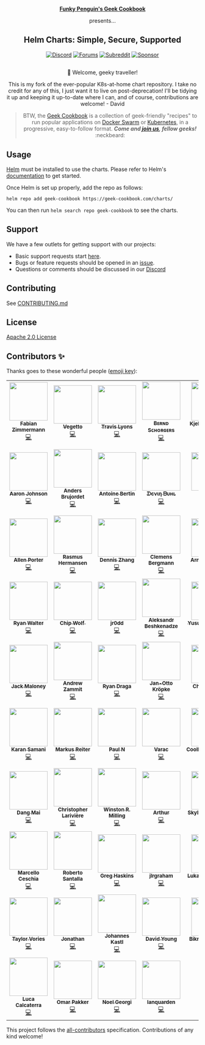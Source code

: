
[cookbookurl]: https://geek-cookbook.funkypenguin.co.nz
[discourseurl]: https://forum.funkypenguin.co.nz
[discordurl]: http://chat.funkypenguin.co.nz
[twitchurl]: https://www.twitch.tv/funkypenguinz
[dockerurl]: https://geek-cookbook.funkypenguin.co.nz/docker-swarm/design
[k8surl]: https://geek-cookbook.funkypenguin.co.nz/kubernetes/
[mastodonurl]: https://so.fnky.nz/funkypenguin
[subredditurl]: https://reddit.com/r/funkypenguin
[githubsponsorsurl]: https://github.com/sponsors/funkypenguin

<!-- markdownlint-disable MD033 MD041 -->
<div align="center">

**[Funky Penguin's Geek Cookbook][cookbookurl]**

 presents...

## Helm Charts: Simple, Secure, Supported

[![Discord](https://img.shields.io/discord/396055506072109067?label=Discord&logo=discord&style=for-the-badge)][discordurl]
[![Forums](https://img.shields.io/discourse/topics?label=Forums&logo=discourse&server=https%3A%2F%2Fforum.funkypenguin.co.nz&style=for-the-badge)][discourseurl]
[![Subreddit](https://img.shields.io/reddit/subreddit-subscribers/funkypenguin?logo=reddit&style=for-the-badge&label=Subreddit)][subredditurl]
[![Sponsor](https://img.shields.io/github/sponsors/funkypenguin?label=Sponsors%20%E2%9D%A4%EF%B8%8F&style=for-the-badge)][githubsponsorsurl]

##
:wave: Welcome, geeky traveller!

This is my fork of the ever-popular K8s-at-home chart repository. I take no credit for any of this, I just want it to live on post-deprecation! I'll be tidying it up and keeping it up-to-date where I can, and of course, contributions are welcome! - David

> BTW, the [Geek Cookbook][cookbookurl] is a collection of geek-friendly "recipes" to run popular applications on [Docker Swarm][dockerurl] or [Kubernetes][k8surl], in a progressive, easy-to-follow format.  ***Come and [join us][discordurl], fellow geeks!*** :neckbeard:
</div>

## 

## Usage

[Helm](https://helm.sh) must be installed to use the charts.
Please refer to Helm's [documentation](https://helm.sh/docs/) to get started.

Once Helm is set up properly, add the repo as follows:

```console
helm repo add geek-cookbook https://geek-cookbook.com/charts/
```

You can then run `helm search repo geek-cookbook` to see the charts.

## Support

We have a few outlets for getting support with our projects:

- Basic support requests start [here](https://geek-cookbook.funkypenguin.co.nz/support/).
- Bugs or feature requests should be opened in an [issue](https://github.com/geek-cookbook/charts/issues/new/choose).
- Questions or comments should be discussed in our [Discord](http://chat.funkypenguin.co.nz)

## Contributing

See [CONTRIBUTING.md](./CONTRIBUTING.md)

## License

[Apache 2.0 License](./LICENSE)

## Contributors ✨

Thanks goes to these wonderful people ([emoji key](https://allcontributors.org/docs/en/emoji-key)):

<!-- ALL-CONTRIBUTORS-LIST:START - Do not remove or modify this section -->
<!-- prettier-ignore-start -->
<!-- markdownlint-disable -->
<table>
  <tr>
    <td align="center"><a href="https://github.com/devfaz"><img src="https://avatars.githubusercontent.com/u/4060372?v=4?s=100" width="100px;" alt=""/><br /><sub><b>Fabian Zimmermann</b></sub></a><br /><a href="https://github.com/geek-cookbook/charts/commits?author=devfaz" title="Code">💻</a></td>
    <td align="center"><a href="https://github.com/angelnu"><img src="https://avatars.githubusercontent.com/u/4406403?v=4?s=100" width="100px;" alt=""/><br /><sub><b>Vegetto</b></sub></a><br /><a href="https://github.com/geek-cookbook/charts/commits?author=angelnu" title="Code">💻</a></td>
    <td align="center"><a href="https://github.com/trly"><img src="https://avatars.githubusercontent.com/u/212733?v=4?s=100" width="100px;" alt=""/><br /><sub><b>Travis Lyons</b></sub></a><br /><a href="https://github.com/geek-cookbook/charts/commits?author=trly" title="Code">💻</a></td>
    <td align="center"><a href="https://github.com/bjw-s"><img src="https://avatars.githubusercontent.com/u/6213398?v=4?s=100" width="100px;" alt=""/><br /><sub><b>Bᴇʀɴᴅ Sᴄʜᴏʀɢᴇʀs</b></sub></a><br /><a href="https://github.com/geek-cookbook/charts/commits?author=bjw-s" title="Code">💻</a></td>
    <td align="center"><a href="http://schouten-lebbing.nl"><img src="https://avatars.githubusercontent.com/u/7613738?v=4?s=100" width="100px;" alt=""/><br /><sub><b>Kjeld Schouten-Lebbing</b></sub></a><br /><a href="https://github.com/geek-cookbook/charts/commits?author=Ornias1993" title="Code">💻</a></td>
    <td align="center"><a href="https://www.meetup.com/nl-NL/I-I-Inspiratie-Innovatie/"><img src="https://avatars.githubusercontent.com/u/30292281?v=4?s=100" width="100px;" alt=""/><br /><sub><b>Rolf Berkenbosch</b></sub></a><br /><a href="https://github.com/geek-cookbook/charts/commits?author=rolfberkenbosch" title="Code">💻</a></td>
    <td align="center"><a href="https://github.com/auricom"><img src="https://avatars.githubusercontent.com/u/27022259?v=4?s=100" width="100px;" alt=""/><br /><sub><b>auricom</b></sub></a><br /><a href="https://github.com/geek-cookbook/charts/commits?author=auricom" title="Code">💻</a></td>
  </tr>
  <tr>
    <td align="center"><a href="http://aaronjohnson.io"><img src="https://avatars.githubusercontent.com/u/1386238?v=4?s=100" width="100px;" alt=""/><br /><sub><b>Aaron Johnson</b></sub></a><br /><a href="https://github.com/geek-cookbook/charts/commits?author=acjohnson" title="Code">💻</a></td>
    <td align="center"><a href="https://github.com/brujoand"><img src="https://avatars.githubusercontent.com/u/124421?v=4?s=100" width="100px;" alt=""/><br /><sub><b>Anders Brujordet</b></sub></a><br /><a href="https://github.com/geek-cookbook/charts/commits?author=brujoand" title="Code">💻</a></td>
    <td align="center"><a href="https://github.com/Diaoul"><img src="https://avatars.githubusercontent.com/u/319220?v=4?s=100" width="100px;" alt=""/><br /><sub><b>Antoine Bertin</b></sub></a><br /><a href="https://github.com/geek-cookbook/charts/commits?author=Diaoul" title="Code">💻</a></td>
    <td align="center"><a href="https://github.com/onedr0p"><img src="https://avatars.githubusercontent.com/u/213795?v=4?s=100" width="100px;" alt=""/><br /><sub><b>ᗪєνιη ᗷυнʟ</b></sub></a><br /><a href="https://github.com/geek-cookbook/charts/commits?author=onedr0p" title="Code">💻</a></td>
    <td align="center"><a href="https://github.com/Ardetus"><img src="https://avatars.githubusercontent.com/u/2253935?v=4?s=100" width="100px;" alt=""/><br /><sub><b>Ardetus</b></sub></a><br /><a href="https://github.com/geek-cookbook/charts/commits?author=Ardetus" title="Code">💻</a></td>
    <td align="center"><a href="https://github.com/dynamicat"><img src="https://avatars.githubusercontent.com/u/12977282?v=4?s=100" width="100px;" alt=""/><br /><sub><b>Chris Golden</b></sub></a><br /><a href="https://github.com/geek-cookbook/charts/commits?author=dynamicat" title="Code">💻</a></td>
    <td align="center"><a href="https://github.com/psychopenguin"><img src="https://avatars.githubusercontent.com/u/1420115?v=4?s=100" width="100px;" alt=""/><br /><sub><b>Fabio Brito d'Araujo e Oliveira</b></sub></a><br /><a href="https://github.com/geek-cookbook/charts/commits?author=psychopenguin" title="Code">💻</a></td>
  </tr>
  <tr>
    <td align="center"><a href="https://github.com/allenporter"><img src="https://avatars.githubusercontent.com/u/6026418?v=4?s=100" width="100px;" alt=""/><br /><sub><b>Allen Porter</b></sub></a><br /><a href="https://github.com/geek-cookbook/charts/commits?author=allenporter" title="Code">💻</a></td>
    <td align="center"><a href="https://github.com/rasmustwh"><img src="https://avatars.githubusercontent.com/u/2485005?v=4?s=100" width="100px;" alt=""/><br /><sub><b>Rasmus Hermansen</b></sub></a><br /><a href="https://github.com/geek-cookbook/charts/commits?author=rasmustwh" title="Code">💻</a></td>
    <td align="center"><a href="http://pleasenoddos.com"><img src="https://avatars.githubusercontent.com/u/7714381?v=4?s=100" width="100px;" alt=""/><br /><sub><b>Dennis Zhang</b></sub></a><br /><a href="https://github.com/geek-cookbook/charts/commits?author=FlipEnergy" title="Code">💻</a></td>
    <td align="center"><a href="https://cbergmann.net"><img src="https://avatars.githubusercontent.com/u/112864?v=4?s=100" width="100px;" alt=""/><br /><sub><b>Clemens Bergmann</b></sub></a><br /><a href="https://github.com/geek-cookbook/charts/commits?author=cbergmann" title="Code">💻</a></td>
    <td align="center"><a href="http://norad.fr"><img src="https://avatars.githubusercontent.com/u/541709?v=4?s=100" width="100px;" alt=""/><br /><sub><b>Arnaud Lemaire</b></sub></a><br /><a href="https://github.com/geek-cookbook/charts/commits?author=n0rad" title="Code">💻</a></td>
    <td align="center"><a href="https://github.com/dixneuf19"><img src="https://avatars.githubusercontent.com/u/1516762?v=4?s=100" width="100px;" alt=""/><br /><sub><b>Julen Dixneuf</b></sub></a><br /><a href="https://github.com/geek-cookbook/charts/commits?author=dixneuf19" title="Code">💻</a></td>
    <td align="center"><a href="https://cajun.pro"><img src="https://avatars.githubusercontent.com/u/15788890?v=4?s=100" width="100px;" alt=""/><br /><sub><b>Nicholas St. Germain</b></sub></a><br /><a href="https://github.com/geek-cookbook/charts/commits?author=DirtyCajunRice" title="Code">💻</a></td>
  </tr>
  <tr>
    <td align="center"><a href="https://blog.waltr.tech"><img src="https://avatars.githubusercontent.com/u/11428125?v=4?s=100" width="100px;" alt=""/><br /><sub><b>Ryan Walter</b></sub></a><br /><a href="https://github.com/geek-cookbook/charts/commits?author=rwaltr" title="Code">💻</a></td>
    <td align="center"><a href="https://chipwolf.uk"><img src="https://avatars.githubusercontent.com/u/3164166?v=4?s=100" width="100px;" alt=""/><br /><sub><b>Chip Wolf ‮</b></sub></a><br /><a href="https://github.com/geek-cookbook/charts/commits?author=ChipWolf" title="Code">💻</a></td>
    <td align="center"><a href="https://github.com/jr0dd"><img src="https://avatars.githubusercontent.com/u/285797?v=4?s=100" width="100px;" alt=""/><br /><sub><b>jr0dd</b></sub></a><br /><a href="https://github.com/geek-cookbook/charts/commits?author=jr0dd" title="Code">💻</a></td>
    <td align="center"><a href="https://4xxi.com"><img src="https://avatars.githubusercontent.com/u/167288?v=4?s=100" width="100px;" alt=""/><br /><sub><b>Aleksandr Beshkenadze</b></sub></a><br /><a href="https://github.com/geek-cookbook/charts/commits?author=beshkenadze" title="Code">💻</a></td>
    <td align="center"><a href="https://unasuke.com"><img src="https://avatars.githubusercontent.com/u/4487291?v=4?s=100" width="100px;" alt=""/><br /><sub><b>Yusuke Nakamura</b></sub></a><br /><a href="https://github.com/geek-cookbook/charts/commits?author=unasuke" title="Code">💻</a></td>
    <td align="center"><a href="https://github.com/brandon099"><img src="https://avatars.githubusercontent.com/u/1628223?v=4?s=100" width="100px;" alt=""/><br /><sub><b>Brandon Clifford</b></sub></a><br /><a href="https://github.com/geek-cookbook/charts/commits?author=brandon099" title="Code">💻</a></td>
    <td align="center"><a href="http://www.voltaicforge.com"><img src="https://avatars.githubusercontent.com/u/19149206?v=4?s=100" width="100px;" alt=""/><br /><sub><b>Nat Allan</b></sub></a><br /><a href="https://github.com/geek-cookbook/charts/commits?author=Truxnell" title="Code">💻</a></td>
  </tr>
  <tr>
    <td align="center"><a href="https://github.com/jmmaloney4"><img src="https://avatars.githubusercontent.com/u/5781547?v=4?s=100" width="100px;" alt=""/><br /><sub><b>Jack Maloney</b></sub></a><br /><a href="https://github.com/geek-cookbook/charts/commits?author=jmmaloney4" title="Code">💻</a></td>
    <td align="center"><a href="https://github.com/zamnuts"><img src="https://avatars.githubusercontent.com/u/4969305?v=4?s=100" width="100px;" alt=""/><br /><sub><b>Andrew Zammit</b></sub></a><br /><a href="https://github.com/geek-cookbook/charts/commits?author=zamnuts" title="Code">💻</a></td>
    <td align="center"><a href="https://boxingoctop.us"><img src="https://avatars.githubusercontent.com/u/3494484?v=4?s=100" width="100px;" alt=""/><br /><sub><b>Ryan Draga</b></sub></a><br /><a href="https://github.com/geek-cookbook/charts/commits?author=TuxOtaku" title="Code">💻</a></td>
    <td align="center"><a href="https://github.com/jkroepke"><img src="https://avatars.githubusercontent.com/u/1560587?v=4?s=100" width="100px;" alt=""/><br /><sub><b>Jan-Otto Kröpke</b></sub></a><br /><a href="https://github.com/geek-cookbook/charts/commits?author=jkroepke" title="Code">💻</a></td>
    <td align="center"><a href="https://github.com/chris-sanders"><img src="https://avatars.githubusercontent.com/u/813115?v=4?s=100" width="100px;" alt=""/><br /><sub><b>Chris Sanders</b></sub></a><br /><a href="https://github.com/geek-cookbook/charts/commits?author=chris-sanders" title="Code">💻</a></td>
    <td align="center"><a href="https://waibel.us"><img src="https://avatars.githubusercontent.com/u/7026879?v=4?s=100" width="100px;" alt=""/><br /><sub><b>Alex Waibel</b></sub></a><br /><a href="https://github.com/geek-cookbook/charts/commits?author=alexwaibel" title="Code">💻</a></td>
    <td align="center"><a href="https://github.com/simoncaron"><img src="https://avatars.githubusercontent.com/u/8635747?v=4?s=100" width="100px;" alt=""/><br /><sub><b>Simon Caron</b></sub></a><br /><a href="https://github.com/geek-cookbook/charts/commits?author=simoncaron" title="Code">💻</a></td>
  </tr>
  <tr>
    <td align="center"><a href="https://github.com/Kimi450"><img src="https://avatars.githubusercontent.com/u/24758074?v=4?s=100" width="100px;" alt=""/><br /><sub><b>Karan Samani</b></sub></a><br /><a href="https://github.com/geek-cookbook/charts/commits?author=Kimi450" title="Code">💻</a></td>
    <td align="center"><a href="http://reitermark.us"><img src="https://avatars.githubusercontent.com/u/1309829?v=4?s=100" width="100px;" alt=""/><br /><sub><b>Markus Reiter</b></sub></a><br /><a href="https://github.com/geek-cookbook/charts/commits?author=reitermarkus" title="Code">💻</a></td>
    <td align="center"><a href="https://github.com/brenix"><img src="https://avatars.githubusercontent.com/u/1131159?v=4?s=100" width="100px;" alt=""/><br /><sub><b>Paul N</b></sub></a><br /><a href="https://github.com/geek-cookbook/charts/commits?author=brenix" title="Code">💻</a></td>
    <td align="center"><a href="https://www.varac.net"><img src="https://avatars.githubusercontent.com/u/488213?v=4?s=100" width="100px;" alt=""/><br /><sub><b>Varac</b></sub></a><br /><a href="https://github.com/geek-cookbook/charts/commits?author=varac" title="Code">💻</a></td>
    <td align="center"><a href="https://github.com/CoolMintChocolate"><img src="https://avatars.githubusercontent.com/u/70276626?v=4?s=100" width="100px;" alt=""/><br /><sub><b>CoolMintChocolate</b></sub></a><br /><a href="https://github.com/geek-cookbook/charts/commits?author=CoolMintChocolate" title="Code">💻</a></td>
    <td align="center"><a href="https://github.com/PixelJonas"><img src="https://avatars.githubusercontent.com/u/5434875?v=4?s=100" width="100px;" alt=""/><br /><sub><b>Jonas Janz</b></sub></a><br /><a href="https://github.com/geek-cookbook/charts/commits?author=PixelJonas" title="Code">💻</a></td>
    <td align="center"><a href="https://twitter.com/ttb_lt"><img src="https://avatars.githubusercontent.com/u/47721?v=4?s=100" width="100px;" alt=""/><br /><sub><b>Thibault Cohen</b></sub></a><br /><a href="https://github.com/geek-cookbook/charts/commits?author=titilambert" title="Code">💻</a></td>
  </tr>
  <tr>
    <td align="center"><a href="http://dangmai.net"><img src="https://avatars.githubusercontent.com/u/1305527?v=4?s=100" width="100px;" alt=""/><br /><sub><b>Dang Mai</b></sub></a><br /><a href="https://github.com/geek-cookbook/charts/commits?author=dangmai" title="Code">💻</a></td>
    <td align="center"><a href="https://github.com/larivierec"><img src="https://avatars.githubusercontent.com/u/3633214?v=4?s=100" width="100px;" alt=""/><br /><sub><b>Christopher Larivière</b></sub></a><br /><a href="https://github.com/geek-cookbook/charts/commits?author=larivierec" title="Code">💻</a></td>
    <td align="center"><a href="https://Winston.Milli.ng"><img src="https://avatars.githubusercontent.com/u/6162814?v=4?s=100" width="100px;" alt=""/><br /><sub><b>Winston R. Milling</b></sub></a><br /><a href="https://github.com/geek-cookbook/charts/commits?author=wrmilling" title="Code">💻</a></td>
    <td align="center"><a href="https://github.com/pysen"><img src="https://avatars.githubusercontent.com/u/3030145?v=4?s=100" width="100px;" alt=""/><br /><sub><b>Arthur</b></sub></a><br /><a href="https://github.com/geek-cookbook/charts/commits?author=pysen" title="Code">💻</a></td>
    <td align="center"><a href="https://samip.dev"><img src="https://avatars.githubusercontent.com/u/1703002?v=4?s=100" width="100px;" alt=""/><br /><sub><b>Skyler Mäntysaari</b></sub></a><br /><a href="https://github.com/geek-cookbook/charts/commits?author=samip5" title="Code">💻</a></td>
    <td align="center"><a href="https://github.com/disconn3ct"><img src="https://avatars.githubusercontent.com/u/397465?v=4?s=100" width="100px;" alt=""/><br /><sub><b>Dis</b></sub></a><br /><a href="https://github.com/geek-cookbook/charts/commits?author=disconn3ct" title="Code">💻</a></td>
    <td align="center"><a href="https://github.com/rogerrum"><img src="https://avatars.githubusercontent.com/u/10350796?v=4?s=100" width="100px;" alt=""/><br /><sub><b>Roger Rumao</b></sub></a><br /><a href="https://github.com/geek-cookbook/charts/commits?author=rogerrum" title="Code">💻</a></td>
  </tr>
  <tr>
    <td align="center"><a href="https://github.com/marcelloceschia"><img src="https://avatars.githubusercontent.com/u/203448?v=4?s=100" width="100px;" alt=""/><br /><sub><b>Marcello Ceschia</b></sub></a><br /><a href="https://github.com/geek-cookbook/charts/commits?author=marcelloceschia" title="Code">💻</a></td>
    <td align="center"><a href="https://www.carrierlost.net"><img src="https://avatars.githubusercontent.com/u/969721?v=4?s=100" width="100px;" alt=""/><br /><sub><b>Roberto Santalla</b></sub></a><br /><a href="https://github.com/geek-cookbook/charts/commits?author=roobre" title="Code">💻</a></td>
    <td align="center"><a href="http://www.greghaskins.com"><img src="https://avatars.githubusercontent.com/u/285310?v=4?s=100" width="100px;" alt=""/><br /><sub><b>Greg Haskins</b></sub></a><br /><a href="https://github.com/geek-cookbook/charts/commits?author=greghaskins" title="Code">💻</a></td>
    <td align="center"><a href="https://github.com/jlrgraham"><img src="https://avatars.githubusercontent.com/u/2184689?v=4?s=100" width="100px;" alt=""/><br /><sub><b>jlrgraham</b></sub></a><br /><a href="https://github.com/geek-cookbook/charts/commits?author=jlrgraham" title="Code">💻</a></td>
    <td align="center"><a href="https://cronix.cc"><img src="https://avatars.githubusercontent.com/u/181302?v=4?s=100" width="100px;" alt=""/><br /><sub><b>Lukas Wingerberg</b></sub></a><br /><a href="https://github.com/geek-cookbook/charts/commits?author=psych0d0g" title="Code">💻</a></td>
    <td align="center"><a href="http://www.djvg.net"><img src="https://avatars.githubusercontent.com/u/17107225?v=4?s=100" width="100px;" alt=""/><br /><sub><b>TheDJVG</b></sub></a><br /><a href="https://github.com/geek-cookbook/charts/commits?author=TheDJVG" title="Code">💻</a></td>
    <td align="center"><a href="https://github.com/rschoultz"><img src="https://avatars.githubusercontent.com/u/727834?v=4?s=100" width="100px;" alt=""/><br /><sub><b>Rickard Schoultz</b></sub></a><br /><a href="https://github.com/geek-cookbook/charts/commits?author=rschoultz" title="Code">💻</a></td>
  </tr>
  <tr>
    <td align="center"><a href="http://taylorvories.com"><img src="https://avatars.githubusercontent.com/u/13934524?v=4?s=100" width="100px;" alt=""/><br /><sub><b>Taylor Vories</b></sub></a><br /><a href="https://github.com/geek-cookbook/charts/commits?author=tvories" title="Code">💻</a></td>
    <td align="center"><a href="http://www.jonathangazeley.com"><img src="https://avatars.githubusercontent.com/u/604595?v=4?s=100" width="100px;" alt=""/><br /><sub><b>Jonathan</b></sub></a><br /><a href="https://github.com/geek-cookbook/charts/commits?author=djjudas21" title="Code">💻</a></td>
    <td align="center"><a href="https://www.b1-systems.de"><img src="https://avatars.githubusercontent.com/u/26167225?v=4?s=100" width="100px;" alt=""/><br /><sub><b>Johannes Kastl</b></sub></a><br /><a href="https://github.com/geek-cookbook/charts/commits?author=johanneskastl" title="Code">💻</a></td>
    <td align="center"><a href="https://www.funkypenguin.co.nz"><img src="https://avatars.githubusercontent.com/u/1524686?v=4?s=100" width="100px;" alt=""/><br /><sub><b>David Young</b></sub></a><br /><a href="https://github.com/geek-cookbook/charts/commits?author=funkypenguin" title="Code">💻</a></td>
    <td align="center"><a href="https://github.com/bikram990"><img src="https://avatars.githubusercontent.com/u/6782131?v=4?s=100" width="100px;" alt=""/><br /><sub><b>Bikramjeet Singh</b></sub></a><br /><a href="https://github.com/geek-cookbook/charts/commits?author=bikram990" title="Code">💻</a></td>
    <td align="center"><a href="http://geraldwu.com"><img src="https://avatars.githubusercontent.com/u/22160945?v=4?s=100" width="100px;" alt=""/><br /><sub><b>Gerald Wu</b></sub></a><br /><a href="https://github.com/geek-cookbook/charts/commits?author=geraldwuhoo" title="Code">💻</a></td>
    <td align="center"><a href="http://ntrpigo.blogspot.com"><img src="https://avatars.githubusercontent.com/u/720492?v=4?s=100" width="100px;" alt=""/><br /><sub><b>Ivan Gregurić Ortolan</b></sub></a><br /><a href="https://github.com/geek-cookbook/charts/commits?author=ntrp" title="Code">💻</a></td>
  </tr>
  <tr>
    <td align="center"><a href="https://github.com/lucacalcaterra"><img src="https://avatars.githubusercontent.com/u/879825?v=4?s=100" width="100px;" alt=""/><br /><sub><b>Luca Calcaterra</b></sub></a><br /><a href="https://github.com/geek-cookbook/charts/commits?author=lucacalcaterra" title="Code">💻</a></td>
    <td align="center"><a href="https://github.com/Omar007"><img src="https://avatars.githubusercontent.com/u/5380079?v=4?s=100" width="100px;" alt=""/><br /><sub><b>Omar Pakker</b></sub></a><br /><a href="https://github.com/geek-cookbook/charts/commits?author=Omar007" title="Code">💻</a></td>
    <td align="center"><a href="https://resume.frezbo.dev"><img src="https://avatars.githubusercontent.com/u/18496730?v=4?s=100" width="100px;" alt=""/><br /><sub><b>Noel Georgi</b></sub></a><br /><a href="https://github.com/geek-cookbook/charts/commits?author=frezbo" title="Code">💻</a></td>
    <td align="center"><a href="https://github.com/lanquarden"><img src="https://avatars.githubusercontent.com/u/446743?v=4?s=100" width="100px;" alt=""/><br /><sub><b>lanquarden</b></sub></a><br /><a href="https://github.com/geek-cookbook/charts/commits?author=lanquarden" title="Code">💻</a></td>
  </tr>
</table>

<!-- markdownlint-restore -->
<!-- prettier-ignore-end -->

<!-- ALL-CONTRIBUTORS-LIST:END -->

This project follows the [all-contributors](https://github.com/all-contributors/all-contributors) specification. Contributions of any kind welcome!
